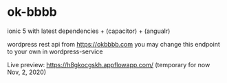 # ok-bbbb
ionic 5 with latest dependencies + (capacitor) + (angualr)

wordpress rest api from https://okbbbb.com
you may change this endpoint to your own in wordpress-service

Live preview: https://h8gkocgskh.appflowapp.com/ (temporary for now Nov, 2, 2020)
